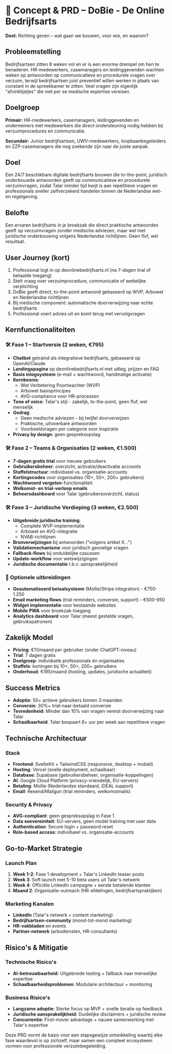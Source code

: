# 📄 Concept & PRD – DoBie - De Online Bedrijfsarts

**Doel:** Richting geven – wat gaan we bouwen, voor wie, en waarom?

## Probleemstelling

Bedrijfsartsen zitten 8 weken vol en er is een enorme drempel om hen te benaderen. HR-medewerkers, casemanagers en leidinggevenden wachten weken op antwoorden op communicatieve en procedurele vragen over verzuim, terwijl bedrijfsartsen juist preventief willen werken in plaats van constant in de spreekkamer te zitten. Veel vragen zijn eigenlijk "afvinklijstjes" die niet per se medische expertise vereisen.

## Doelgroep

**Primair:** HR-medewerkers, casemanagers, leidinggevenden en ondernemers met medewerkers die direct ondersteuning nodig hebben bij verzuimprocedures en communicatie.

**Secundair:** Junior bedrijfsartsen, UWV-medewerkers, loopbaanbegeleiders en ZZP-casemanagers die nog zoekende zijn naar de juiste aanpak.

## Doel

Een 24/7 beschikbare digitale bedrijfsarts bouwen die to-the-point, juridisch onderbouwde antwoorden geeft op communicatieve en procedurele verzuimvragen, zodat Talar minder tijd kwijt is aan repetitieve vragen en professionals sneller zelfverzekerd handelen binnen de Nederlandse wet- en regelgeving.

## Belofte

Een ervaren bedrijfsarts in je broekzak die direct praktische antwoorden geeft op verzuimvragen zonder medische adviezen, maar wel met juridische onderbouwing volgens Nederlandse richtlijnen. Geen fluf, wel resultaat.

## User Journey (kort)

1. Professional logt in op deonlinebedrijfsarts.nl (na 7-dagen trial of betaalde toegang)
2. Stelt vraag over verzuimprocedure, communicatie of wettelijke verplichting
3. DoBie geeft direct, to-the-point antwoord gebaseerd op WVP, Arbowet en Nederlandse richtlijnen
4. Bij medische component: automatische doorverwijzing naar echte bedrijfsarts
5. Professional voert advies uit en komt terug met vervolgvragen

## Kernfunctionaliteiten

### 🛠️ Fase 1 – Startversie (2 weken, €795)

* **Chatbot** getraind als integratieve bedrijfsarts, gebaseerd op OpenAI/Claude
* **Landingspagina** op deonlinebedrijfsarts.nl met uitleg, prijzen en FAQ
* **Basis inlogsysteem** (e-mail + wachtwoord, handmatige activatie)
* **Kernkennis**:
  * Wet Verbetering Poortwachter (WVP)
  * Arbowet basisprincipes
  * AVG-compliance voor HR-processen
* **Tone of voice**: Talar's stijl - zakelijk, to-the-point, geen fluf, wel menselijk
* **Gedrag**:
  * Geen medische adviezen - bij twijfel doorverwijzen
  * Praktische, uitvoerbare antwoorden
  * Voorbeeldvragen per categorie voor inspiratie
* **Privacy by design**: geen gespreksopslag

### 🛠️ Fase 2 – Teams & Organisaties (2 weken, €1.500)

* **7-dagen gratis trial** voor nieuwe gebruikers
* **Gebruikersbeheer**: overzicht, activatie/deactivatie accounts
* **Staffelstructuur**: individueel vs. organisatie-accounts
* **Kortingscodes** voor organisaties (10+, 50+, 200+ gebruikers)
* **Wachtwoord vergeten**-functionaliteit
* **Welkomst- en trial-verloop emails**
* **Beheersdashboard** voor Talar (gebruikersoverzicht, status)

### 🛠️ Fase 3 – Juridische Verdieping (3 weken, €2.500)

* **Uitgebreide juridische training**:
  * Complete WVP-implementatie
  * Arbowet en AVG-integratie
  * NVAB-richtlijnen
* **Bronverwijzingen** bij antwoorden ("volgens artikel X...")
* **Validatiemechanisme** voor juridisch gevoelige vragen
* **Fallback-flows** bij onduidelijke casussen
* **Update-workflow** voor wetswijzigingen
* **Juridische documentatie** t.b.v. aansprakelijkheid

### 🔮 Optionele uitbreidingen

* **Geautomatiseerd betaalsysteem** (Mollie/Stripe integration) - €750-1.250
* **Email marketing flows** (trial reminders, conversie, support) - €500-950
* **Widget implementatie** voor bestaande websites
* **Mobile PWA** voor broekzak-toegang
* **Analytics dashboard** voor Talar (meest gestelde vragen, gebruikspatronen)

## Zakelijk Model

* **Pricing**: €11/maand per gebruiker (onder ChatGPT-niveau)
* **Trial**: 7 dagen gratis
* **Doelgroep**: individuele professionals én organisaties
* **Staffels**: kortingen bij 10+, 50+, 200+ gebruikers
* **Onderhoud**: €195/maand (hosting, updates, juridische actualiteit)

## Success Metrics

* **Adoptie**: 50+ actieve gebruikers binnen 3 maanden
* **Conversie**: 30%+ trial-naar-betaald conversie
* **Tevredenheid**: Minder dan 10% van vragen vereist doorverwijzing naar Talar
* **Schaalbaarheid**: Talar bespaart 8+ uur per week aan repetitieve vragen

## Technische Architectuur

### Stack
* **Frontend**: SvelteKit + TailwindCSS (responsive, desktop + mobiel)
* **Hosting**: Vercel (snelle deployment, schaalbaar)
* **Database**: Supabase (gebruikersbeheer, organisatie-koppelingen)
* **AI**: Google Cloud Platform (privacy-vriendelijk, EU-servers)
* **Betaling**: Mollie (Nederlandse standaard, iDEAL support)
* **Email**: Resend/Mailgun (trial reminders, welkomstmails)

### Security & Privacy
* **AVG-compliant**: geen gespreksopslag in Fase 1
* **Data soevereiniteit**: EU-servers, geen model training met user data
* **Authentication**: Secure login + password reset
* **Role-based access**: individueel vs. organisatie-accounts

## Go-to-Market Strategie

### Launch Plan
1. **Week 1-2**: Fase 1 development + Talar's LinkedIn teaser posts
2. **Week 3**: Soft launch met 5-10 beta users uit Talar's netwerk
3. **Week 4**: Officiële LinkedIn campagne + eerste betalende klanten
4. **Maand 2**: Organisatie-outreach (HR-afdelingen, bedrijfsartspraktijken)

### Marketing Kanalen
* **LinkedIn** (Talar's netwerk + content marketing)
* **Bedrijfsartsen-community** (mond-tot-mond marketing)
* **HR-vakbladen** en events
* **Partner-netwerk** (arbodiensten, HR-consultants)

## Risico's & Mitigatie

### Technische Risico's
* **AI-betrouwbaarheid**: Uitgebreide testing + fallback naar menselijke expertise
* **Schaalbaarheidsproblemen**: Modulaire architectuur + monitoring

### Business Risico's
* **Langzame adoptie**: Sterke focus op MVP + snelle iteratie op feedback
* **Juridische aansprakelijkheid**: Duidelijke disclaimers + juridische review
* **Concurrentie**: First-mover advantage + nauwe samenwerking met Talar's expertise

Deze PRD vormt de basis voor een stapsgewijze ontwikkeling waarbij elke fase waardevol is op zichzelf, maar samen een compleet ecosysteem vormen voor professionele verzuimbegeleiding.